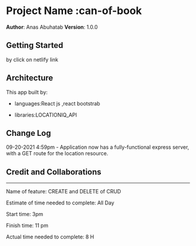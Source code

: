 # Project Name :can-of-book

**Author**: Anas Abuhatab
**Version**: 1.0.0


## Getting Started

by click on netlify link

## Architecture

This app built by:

* languages:React js ,react bootstrab

* libraries:LOCATIONIQ_API

## Change Log

09-20-2021 4:59pm - Application now has a fully-functional express server, with a GET route for the location resource.

## Credit and Collaborations


**********************************************************

Name of feature: CREATE and DELETE of CRUD

Estimate of time needed to complete: All Day

Start time: 3pm

Finish time: 11 pm

Actual time needed to complete: 8 H